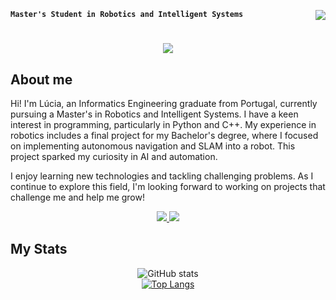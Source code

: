 **`Master's Student in Robotics and Intelligent Systems`**
<img align="right" src="https://visitor-badge.laobi.icu/badge?page_id=luciapferreira.luciapferreira" />

<h1 align="center">
    <img src="https://readme-typing-svg.herokuapp.com/?font=Righteous&size=35&center=true&vCenter=true&width=500&height=100&duration=4000&color=C462F7&&multiline=true&lines=Hello!;I'm+L%C3%BAcia!;" />
</h1>


## About me

Hi! I'm Lúcia, an Informatics Engineering graduate from Portugal, currently pursuing a Master's in Robotics and Intelligent Systems. I have a keen interest in programming, particularly in Python and C++. My experience in robotics includes a final project for my Bachelor's degree, where I focused on implementing autonomous navigation and SLAM into a robot. This project sparked my curiosity in AI and automation.

I enjoy learning new technologies and tackling challenging problems. As I continue to explore this field, I'm looking forward to working on projects that challenge me and help me grow!

<div align="center"> 
  <a href="mailto:ana.lucia.piferreira@gmail.com">
    <img src="https://img.shields.io/badge/Gmail-333333?style=for-the-badge&logo=gmail&logoColor=red" />
  </a>
  <a href="https://linkedin.com/in/analucia-ferreira" target="_blank">
    <img src="https://img.shields.io/badge/LinkedIn-0077B5?style=for-the-badge&logo=linkedin&logoColor=white" target="_blank" />
  </a>
</div>

## My Stats

<div align="Center">
  
  ![GitHub stats](https://github-readme-stats.vercel.app/api?username=luciapferreira&show_icons=true&count_private=true&theme=radical)  
  [![Top Langs](https://github-readme-stats.vercel.app/api/top-langs/?username=luciapferreira&theme=radical)](https://github.com/anuraghazra/github-readme-stats)

</div>
